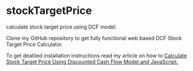 # stockTargetPrice
calculate stock target price using DCF model. 

Clone my GitHub repository to get fully functional web based DCF Stock Target Price Calculator. 

To get deatiled installation instructions read my article on how to <a href="https://site.financialmodelingprep.com/discounted-cash-flow-blogs/Calculate-Stock-Target-Price-Using-Discounted-Cash-Flow-Model-and-JavaScript">Calculate Stock Target Price Using Discounted Cash Flow Model and JavaScript.
</a>

